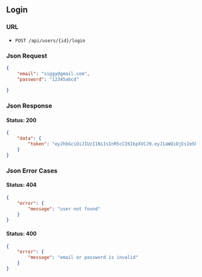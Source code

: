 ## Login

### URL
- ```POST /api/users/{id}/login```

### Json Request
```json
{
	"email": "siggy@gmail.com",
	"password": "12345abcd"
	
}
```

### Json Response

#### Status: 200

```json
{
    "data": {
        "token": "eyJhbGciOiJIUzI1NiIsInR5cCI6IkpXVCJ9.eyJ1aWQiOjEsIm5hbWUiOiJcInVzZXI6YjQ5ZWViZWUtYTBmZi00NTYwLWE4NmEtNDU3ZmI5M2FlZjA3XCIiLCJleHAiOjE1Njk0ODQxODN9.AWnZnLGosVi0KTzAGD4simvtF9TBLxeVITc-6-nNwYI"
    }
}
```

### Json Error Cases

#### Status: 404

```json
{
    "error": {
        "message": "user not found"
    }
}
```

#### Status: 400

```json
{
    "error": {
        "message": "email or password is invalid"
    }
}
```